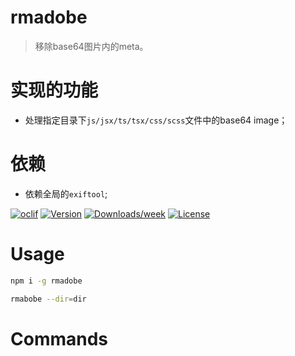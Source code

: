 rmadobe
=======
> 移除base64图片内的meta。

# 实现的功能
+ 处理指定目录下`js/jsx/ts/tsx/css/scss`文件中的base64 image；

# 依赖
+ 依赖全局的`exiftool`;

[![oclif](https://img.shields.io/badge/cli-oclif-brightgreen.svg)](https://oclif.io)
[![Version](https://img.shields.io/npm/v/rmadobe.svg)](https://npmjs.org/package/rmadobe)
[![Downloads/week](https://img.shields.io/npm/dw/rmadobe.svg)](https://npmjs.org/package/rmadobe)
[![License](https://img.shields.io/npm/l/rmadobe.svg)](https://github.com/yanghuabei/rmadobe/blob/master/package.json)

<!-- toc -->
# Usage
``` bash
npm i -g rmadobe

rmabobe --dir=dir
```

<!-- usage -->
# Commands
<!-- commands -->
